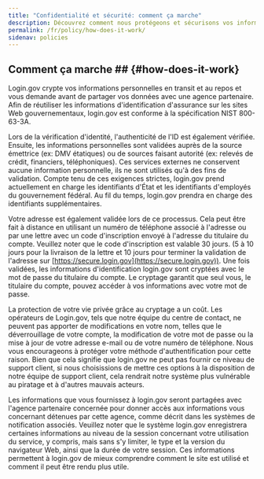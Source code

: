 ```yaml
---
title: "Confidentialité et sécurité: comment ça marche"
description: Découvrez comment nous protégeons et sécurisons vos informations personnelles.
permalink: /fr/policy/how-does-it-work/
sidenav: policies
---
```

## Comment ça marche ## {#how-does-it-work}

Login.gov crypte vos informations personnelles en transit et au repos et vous demande avant de partager vos données avec une agence partenaire. Afin de réutiliser les informations d'identification d'assurance sur les sites Web gouvernementaux, login.gov est conforme à la spécification NIST 800-63-3A.

Lors de la vérification d'identité, l'authenticité de l'ID est également vérifiée. Ensuite, les informations personnelles sont validées auprès de la source émettrice (ex: DMV étatiques) ou de sources faisant autorité (ex: relevés de crédit, financiers, téléphoniques). Ces services externes ne conservent aucune information personnelle, ils ne sont utilisés qu'à des fins de validation. Compte tenu de ces exigences strictes, login.gov prend actuellement en charge les identifiants d'État et les identifiants d'employés du gouvernement fédéral. Au fil du temps, login.gov prendra en charge des identifiants supplémentaires.

Votre adresse est également validée lors de ce processus. Cela peut être fait à distance en utilisant un numéro de téléphone associé à l'adresse ou par une lettre avec un code d'inscription envoyé à l'adresse du titulaire du compte. Veuillez noter que le code d'inscription est valable 30 jours. (5 à 10 jours pour la livraison de la lettre et 10 jours pour terminer la validation de l'adresse sur [https://secure.login.gov](https://secure.login.gov)). Une fois validées, les informations d'identification login.gov sont cryptées avec le mot de passe du titulaire du compte. Le cryptage garantit que seul vous, le titulaire du compte, pouvez accéder à vos informations avec votre mot de passe.

La protection de votre vie privée grâce au cryptage a un coût. Les opérateurs de Login.gov, tels que notre équipe du centre de contact, ne peuvent pas apporter de modifications en votre nom, telles que le déverrouillage de votre compte, la modification de votre mot de passe ou la mise à jour de votre adresse e-mail ou de votre numéro de téléphone. Nous vous encourageons à protéger votre méthode d'authentification pour cette raison. Bien que cela signifie que login.gov ne peut pas fournir ce niveau de support client, si nous choisissions de mettre ces options à la disposition de notre équipe de support client, cela rendrait notre système plus vulnérable au piratage et à d'autres mauvais acteurs.

Les informations que vous fournissez à login.gov seront partagées avec l'agence partenaire concernée pour donner accès aux informations vous concernant détenues par cette agence, comme décrit dans les systèmes de notification associés. Veuillez noter que le système login.gov enregistrera certaines informations au niveau de la session concernant votre utilisation du service, y compris, mais sans s'y limiter, le type et la version du navigateur Web, ainsi que la durée de votre session. Ces informations permettent à login.gov de mieux comprendre comment le site est utilisé et comment il peut être rendu plus utile.
